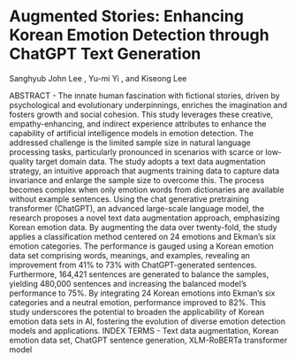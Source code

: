# Augmented Stories: Enhancing Korean Emotion Detection through ChatGPT Text Generation

Sanghyub John Lee , Yu-mi Yi , and Kiseong Lee 

ABSTRACT - The innate human fascination with fictional stories, driven by psychological and evolutionary underpinnings, enriches the imagination and fosters growth and social cohesion. This study leverages these creative, empathy-enhancing, and indirect experience attributes to enhance the capability of artificial intelligence models in emotion detection. The addressed challenge is the limited sample size in natural language processing tasks, particularly pronounced in scenarios with scarce or low-quality target domain data. The study adopts a text data augmentation strategy, an intuitive approach that augments training data to capture data invariance and enlarge the sample size to overcome this. The process becomes complex when only emotion words from dictionaries are available without example sentences. Using the chat generative pretraining transformer (ChatGPT), an advanced large-scale language model, the research proposes a novel text data augmentation approach, emphasizing Korean emotion data. By augmenting the data over twenty-fold, the study applies a classification method centered on 24 emotions and Ekman’s six emotion categories. The performance is gauged using a Korean emotion data set comprising words, meanings, and examples, revealing an improvement from 41% to 73% with ChatGPT-generated sentences. Furthermore, 164,421 sentences are generated to balance the samples, yielding 480,000 sentences and increasing the balanced model’s performance to 75%. By integrating 24 Korean emotions into Ekman’s six categories and a neutral emotion, performance improved to 82%. This study underscores the potential to broaden the applicability of Korean emotion data sets in AI, fostering the evolution of diverse emotion detection models and applications.
INDEX TERMS - Text data augmentation, Korean emotion data set, ChatGPT sentence generation, XLM-RoBERTa transformer model
